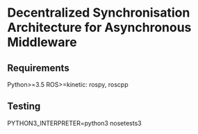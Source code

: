 Decentralized Synchronisation Architecture for Asynchronous Middleware
======================================================================

Requirements
------------
Python>=3.5
ROS>=kinetic: rospy, roscpp


Testing
-------
PYTHON3_INTERPRETER=python3 nosetests3
